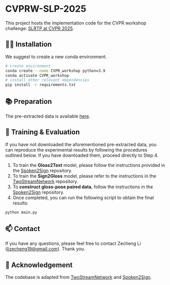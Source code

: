 # CVPRW-SLP-2025

This project hosts the implementation code for the CVPR workshop challenge:  [SLRTP at CVPR 2025](https://slrtpworkshop.github.io/).

## 🐱‍🏍 Installation
We suggest to create a new conda environment. 
```bash
# create environment
conda create --name CVPR_workshop python=3.9
conda activate CVPR_workshop
# install other relevant dependencies
pip install -r requirements.txt
```

## 📚 Preparation
The pre-extracted data is available [here](https://huggingface.co/ZechengLi19/CVPRW-SLP-2025). 

## 🚀 Training & Evaluation
If you have not downloaded the aforementioned pre-extracted data, you can reproduce the experimental results by following the procedures outlined below. If you have downloaded them, proceed directly to Step 4.
1. To train the **Gloss2Text** model, please follow the instructions provided in the [Spoken2Sign](https://github.com/FangyunWei/SLRT/tree/main/Spoken2Sign) repository.  
2. To train the **Sign2Gloss** model, please refer to the instructions in the [TwoStreamNetwork](https://github.com/FangyunWei/SLRT/tree/main/TwoStreamNetwork) repository.  
3. To **construct gloss-pose paired data**, follow the instructions in the [Spoken2Sign](https://github.com/FangyunWei/SLRT/tree/main/Spoken2Sign) repository.  
4. Once completed, you can run the following script to obtain the final results:  
```bash
python main.py
```

## 📫 Contact
If you have any questions, please feel free to contact Zecheng Li (lizecheng19@gmail.com). Thank you.

## 👏 Acknowledgement
The codebase is adapted from [TwoStreamNetwork](https://github.com/FangyunWei/SLRT/tree/main/TwoStreamNetwork) and [Spoken2Sign](https://github.com/FangyunWei/SLRT/tree/main/Spoken2Sign). 
